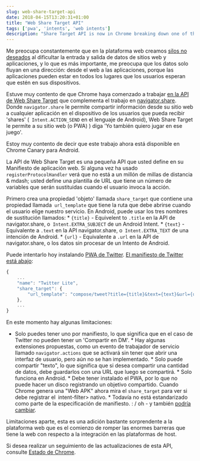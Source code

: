 ```yaml
---
slug: web-share-target-api
date: 2018-04-15T13:20:31+01:00
title: "Web Share Target API"
tags: ['pwa', 'intents', 'web intents']
description: "Share Target API is now in Chrome breaking down one of the last silos of native platforms"
---
```



Me preocupa constantemente que en la plataforma web creamos [silos no deseados](/unintended-silos) al dificultar la entrada y salida de datos de sitios web y aplicaciones, y lo que es más importante, me preocupa que los datos solo fluyan en una dirección: desde el web a las aplicaciones, porque las aplicaciones pueden estar en todos los lugares que los usuarios esperan que estén en sus dispositivos.

Estuve muy contento de que Chrome haya comenzado a trabajar [en la API de Web Share Target](/breaking-down-silos-with-share-target-api) que complementa el trabajo en [navigator.share](/navigator.share). Donde `navigator.share` le permite compartir información desde su sitio web a cualquier aplicación en el dispositivo de los usuarios que pueda recibir 'shares' (` Intent.ACTION_SEND` en el lenguaje de Android), Web Share Target le permite a su sitio web (o PWA) ) diga 'Yo también quiero jugar en ese juego'.

Estoy muy contento de decir que este trabajo ahora está disponible en Chrome Canary para Android.

La API de Web Share Target es una pequeña API que usted define en su Manifiesto de aplicación web. Si alguna vez ha usado `registerProtocolHandler` verá que no está a un millón de millas de distancia & mdash; usted define una plantilla de URL que tiene un número de variables que serán sustituidas cuando el usuario invoca la acción.

Primero crea una propiedad 'objeto' llamada `share_target` que contiene una propiedad llamada` url_template` que tiene la ruta que debe abrirse cuando el usuario elige nuestro servicio. En Android, puede usar los tres nombres de sustitución llamados: * `{title}` - Equivelent to `.title` en la API de navigator.share, o` Intent.EXTRA_SUBJECT` de un Android Intent. * `{text}` - Equivalente a `.text` en la API navigator.share, o` Intent.EXTRA_TEXT` de una intención de Android. * `{url}` - Equivalente a `.url` en la API de navigator.share, o los datos sin procesar de un Intento de Android.

Puede intentarlo hoy instalando [PWA de Twitter](https://mobile.twitter.com/). [El manifiesto de Twitter está abajo](https://mobile.twitter.com/manifest.json):


```javascript
{
    ...
    "name": "Twitter Lite",
    "share_target": {
        "url_template": "compose/tweet?title={title}&text={text}&url={url}"
    },
    ...
}
```


En este momento hay algunas limitaciones:

* Solo puedes tener uno por manifiesto, lo que significa que en el caso de Twitter no pueden tener un 'Compartir en DM'. * Hay algunas extensiones propuestas, como un evento de trabajador de servicio llamado `navigator.actions` que se activará sin tener que abrir una interfaz de usuario, pero aún no se han implementado. * Solo puede compartir "texto", lo que significa que si desea compartir una cantidad de datos, debe guardarlos con una URL que luego se compartirá. * Solo funciona en Android. * Debe tener instalado el PWA, por lo que no puede hacer un disco registrando un objetivo compartido. Cuando Chrome genera una "Web APK" ahora mira el `share_target` para ver si debe registrar el` `intent-filter> nativo. * Todavía no está estandarizado como parte de la especificación de manifiesto. : / oh - y también [podría cambiar](https://github.com/w3ctag/design-reviews/issues/221#issuecomment-376717885).

Limitaciones aparte, esta es una adición bastante sorprendente a la plataforma web que es el comienzo de romper las enormes barreras que tiene la web con respecto a la integración en las plataformas de host.

Si desea realizar un seguimiento de las actualizaciones de esta API, consulte [Estado de Chrome](https://www.chromestatus.com/feature/5662315307335680).

